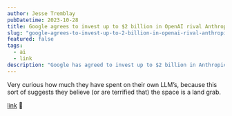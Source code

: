 ```yaml
---
author: Jesse Tremblay
pubDatetime: 2023-10-28
title: Google agrees to invest up to $2 billion in OpenAI rival Anthropic
slug: "google-agrees-to-invest-up-to-2-billion-in-openai-rival-anthropic"
featured: false
tags:
  - ai
  - link
description: "Google has agreed to invest up to $2 billion in Anthropic, a startup that is developing a new type of artificial intelligence technology that could compete with OpenAI."
---
```


Very curious how much they have spent on their own LLM’s, because this sort of suggests they believe (or are terrified that) the space is a land grab.

[link](https://www.reuters.com/technology/google-agrees-invest-up-2-bln-openai-rival-anthropic-wsj-2023-10-27/) 🔗
